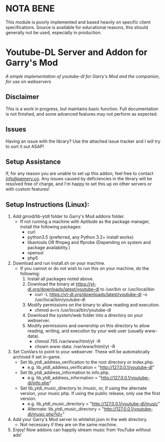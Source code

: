# NOTA BENE
This module is poorly implemented and based heavily on specific client specifications. Source is available for educational reasons, this should generally not be used, especially in production.

# Youtube-DL Server and Addon for Garry's Mod

*A simple implementation of youtube-dl for Garry's Mod and the companion, for use on webservers*

## Disclaimer

This is a work in progress, but maintains basic function. Full documentation is not finished, and some advanced features may not perform as expected.

## Issues

Having an issue with the library? Use the attached issue tracker and I will try to sort it out ASAP!

## Setup Assistance

If, for any reason you are unable to set up this addon, feel free to contact [info@pemery.co](mailto:info@pemery.co). Any issues caused by deficiencies in the library will be resolved free of charge, and I'm happy to set this up on other servers or with custom features!

## Setup Instructions (Linux):

1. Add gmod/lib-ytdl folder to Garry's Mod addons folder.
	* If not running a machine with Aptitude as the package manager, install the following packages:
		* curl
		* python3.5 (preferred, any Python 3.2+ install works)
		* libavtools OR ffmpeg and ffprobe (Depending on system and package availability.)
		* openssl
		* php5
2. Download and run install.sh on your machine.
	* If you cannot or do not wish to run this on your machine, do the following:
		1. Install all packages noted above.
		2. Download the binary at https://yt-dl.org/downloads/latest/youtube-dl to /usr/bin or /usr/local/bin
			* curl -L https://yt-dl.org/downloads/latest/youtube-dl -o /usr/local/bin/youtube-dl
		3. Modify permissions on the binary to allow reading and execution.
			* chmod a+rx /usr/local/bin/youtube-dl
		4. Download the system/web folder into a directory on your webserver.
		5. Modify permissions and ownership on this directory to allow reading, writing, and execution by your web user (usually www-data).
			* chmod 755 /var/www/html/yt -R
			* chown www-data: /var/www/html/yt -R
3. Set ConVars to point to your webserver. These will be automatically archived if set in-game.
	* Set lib_ytdl_address_verification to the root directory or index.php.
		* e.g. lib_ytdl_address_verification = "http://127.0.0.1/youtube-dl"
	* Set lib_ytdl_address_information to info.php.
		* e.g. lib_ytdl_address_information = "http://127.0.0.1/youtube-dl/info.php"
	* Set lib_ytdl_music_directory to /music, or, if using the alternate version, your music php. If using the public release, only use the first version.
		* e.g. lib_ytdl_music_directory = "http://127.0.0.1/youtube-dl/music"
		* Alternate: lib_ytdl_music_directory = "http://127.0.0.1/youtube-dl/music.php?id="
4. Add your Garry's Mod server to whitelist.json in the web directory.
	* Not necessary if they are on the same machine.
5. Enjoy! Now addons can happily stream music from YouTube without ads!
